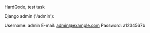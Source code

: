 HardQode, test task

Django admin ('/admin'):

Username: admin
E-mail: admin@example.com
Password: a1234567b